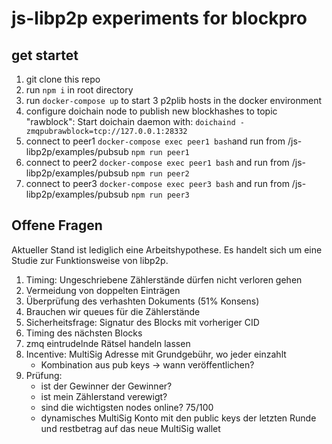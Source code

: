# js-libp2p experiments for blockpro 

## get startet
1. git clone this repo 
2. run ```npm i``` in root directory
3. run ```docker-compose up``` to start 3 p2plib hosts in the docker environment
4. configure doichain node to publish new blockhashes to topic "rawblock": Start doichain daemon with: ```doichaind -zmqpubrawblock=tcp://127.0.0.1:28332```
5. connect to peer1 ```docker-compose exec peer1 bash```and run from /js-libp2p/examples/pubsub ```npm run peer1```
6. connect to peer2 ```docker-compose exec peer1 bash``` and run from /js-libp2p/examples/pubsub ```npm run peer2```
7. connect to peer3 ```docker-compose exec peer3 bash``` and run from /js-libp2p/examples/pubsub ```npm run peer3```


## Offene Fragen
Aktueller Stand ist lediglich eine Arbeitshypothese. Es handelt sich um eine Studie zur Funktionsweise von libp2p.

1. Timing: Ungeschriebene Zählerstände dürfen nicht verloren gehen
2. Vermeidung von doppelten Einträgen
3. Überprüfung des verhashten Dokuments (51% Konsens)
4. Brauchen wir queues für die Zählerstände
5. Sicherheitsfrage: Signatur des Blocks mit vorheriger CID
6. Timing des nächsten Blocks
7. zmq eintrudelnde Rätsel handeln lassen
8. Incentive: MultiSig Adresse mit Grundgebühr, wo jeder einzahlt 
    - Kombination aus pub keys -> wann veröffentlichen? 
9. Prüfung:
    - ist der Gewinner der Gewinner?
    - ist mein Zählerstand verewigt?
    - sind die wichtigsten nodes online? 75/100 
    - dynamisches MultiSig Konto mit den public keys der letzten Runde und restbetrag auf das neue MultiSig wallet


